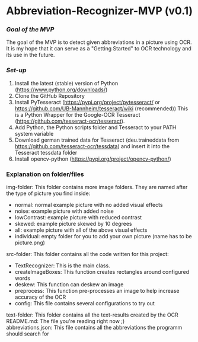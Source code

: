 # Abbreviation-Recognizer-MVP (v0.1)
### *Goal of the MVP*
The goal of the MVP is to detect given abbreviations in a picture using OCR.
It is my hope that it can serve as a "Getting Started" to OCR technology and its use in the future.

### *Set-up*
1. Install the latest (stable) version of Python (https://www.python.org/downloads/)
2. Clone the GitHub Repository 
3. Install PyTesseract (https://pypi.org/project/pytesseract/ or https://github.com/UB-Mannheim/tesseract/wiki (recommended)) 
This is a Python Wrapper for the Google-OCR Tesseract (https://github.com/tesseract-ocr/tesseract).
4. Add Python, the Python scripts folder and Tesseract to your PATH system variable
5. Download german trained data for Tesseract (deu.traineddata from https://github.com/tesseract-ocr/tessdata) and insert it into the Tesseract tessdata folder
6. Install opencv-python (https://pypi.org/project/opencv-python/)

### Explanation on folder/files
img-folder: This folder contains more image folders. They are named after the type of picture you find inside:
- normal: normal example picture with no added visual effects
- noise: example picture with added noise
- lowContrast: example picture with reduced contrast
- skewed: example picture skewed by 10 degrees
- all: example picture with all of the above visual effects
- individual: empty folder for you to add your own picture (name has to be picture.png)

src-folder: This folder contains all the code written for this project:
- TextRecognizer: This is the main class. 
- createImageBoxes: This function creates rectangles around configured words
- deskew: This function can deskew an image
- preprocess: This function pre-processes an image to help increase accuracy of the OCR
- config: This file contains several configurations to try out

text-folder: This folder contains all the text-results created by the OCR </br>
README.md: The file you're reading right now ;) </br>
abbreviations.json: This file contains all the abbreviations the programm should search for


